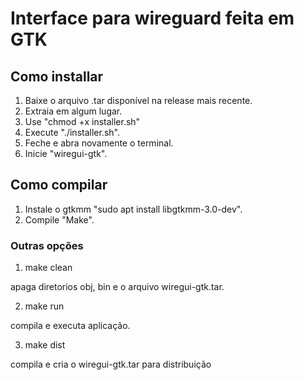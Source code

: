 # Interface para wireguard feita em GTK

## Como installar

1. Baixe o arquivo .tar disponível na release mais recente.
2. Extraia em algum lugar.
3. Use "chmod +x installer.sh"
4. Execute "./installer.sh".
5. Feche e abra novamente o terminal.
6. Inicie "wiregui-gtk".

## Como compilar

1. Instale o gtkmm "sudo apt install libgtkmm-3.0-dev".
2. Compile "Make".

### Outras opções

1. make clean

apaga diretorios obj, bin e o arquivo wiregui-gtk.tar.

2. make run

compila e executa aplicação.

3. make dist

compila e cria o wiregui-gtk.tar para distribuição
